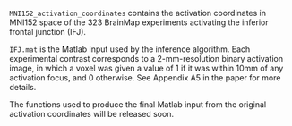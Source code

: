 `MNI152_activation_coordinates` contains the activation coordinates in MNI152 space of the 323 BrainMap experiments activating the inferior frontal junction (IFJ).

`IFJ.mat` is the Matlab input used by the inference algorithm. Each experimental contrast corresponds to a 2-mm-resolution binary activation image, in which a voxel was given a value of 1 if it was within 10mm of any activation focus, and 0 otherwise. See Appendix A5 in the paper for more details.

The functions used to produce the final Matlab input from the original activation coordinates will be released soon.
